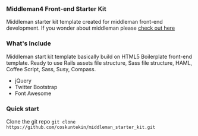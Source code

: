 ### Middleman4 Front-end Starter Kit
Middleman starter kit template created for middleman front-end development.
If you wonder about middleman please [check out here](https://middlemanapp.com/)

### What's Include
Middleman start kit template basically build on HTML5 Boilerplate front-end
template. Ready to use Rails assets file structure, Sass file structure, HAML,
Coffee Script, Sass, Susy, Compass.

- jQuery
- Twitter Bootstrap
- Font Awesome

### Quick start
Clone the git repo `git clone https://github.com/coskuntekin/middleman_starter_kit.git`